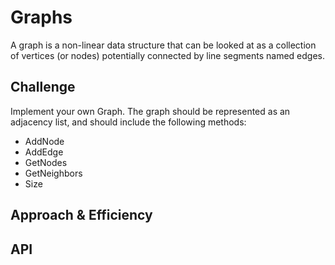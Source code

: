 # Graphs

A graph is a non-linear data structure that can be looked at as a collection of vertices (or nodes) potentially connected by line segments named edges.

## Challenge

Implement your own Graph. The graph should be represented as an adjacency list, and should include the following methods:

* AddNode
* AddEdge
* GetNodes
* GetNeighbors
* Size

## Approach & Efficiency


## API